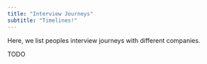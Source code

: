 ```yaml
---
title: "Interview Journeys"
subtitle: "Timelines!"
---
```


Here, we list peoples interview journeys with different companies.

TODO
